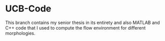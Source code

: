 # UCB-Code

This branch contains my senior thesis in its entirety and also MATLAB and C++ code that I used to compute the flow environment for different morphologies.

